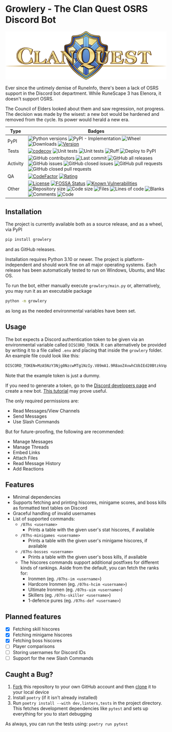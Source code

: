 # Growlery - The Clan Quest OSRS Discord Bot

![CQ Logo](./docs/assets/cq_logo_wide.png)

Ever since the untimely demise of RuneInfo, there's been a lack of OSRS support
in the Discord bot department. While RuneScape 3 has Elenora, it doesn't
support OSRS.

The Council of Elders looked about them and saw regression, not progress. The
decision was made by the wisest: a new bot would be hardened and removed from
the cycle. Its power would herald a new era.

| Type         | Badges |
|--------------|---|
| PyPI         | ![Python versions](https://img.shields.io/pypi/pyversions/growlery?logo=python) ![PyPI - Implementation](https://img.shields.io/pypi/implementation/growlery) ![Wheel](https://img.shields.io/pypi/wheel/growlery?logo=pypi) ![Downloads](https://img.shields.io/pypi/dm/growlery?logo=pypi) [![Version](https://img.shields.io/pypi/v/growlery)](https://pypi.org/project/growlery/) |
| Tests        | [![codecov](https://codecov.io/gh/Diapolo10/clan-quest-osrs-discord-bot/branch/main/graph/badge.svg?token=N3JOBzERqP)](https://codecov.io/gh/Diapolo10/clan-quest-osrs-discord-bot) ![Unit tests](https://github.com/diapolo10/clan-quest-osrs-discord-bot/workflows/Unit%20tests/badge.svg) ![Unit tests](https://github.com/diapolo10/clan-quest-osrs-discord-bot/actions/workflows/unit_tests.yml/badge.svg?branch=main) ![Ruff](https://github.com/diapolo10/clan-quest-osrs-discord-bot/workflows/Ruff/badge.svg) ![Deploy to PyPI](https://github.com/diapolo10/clan-quest-osrs-discord-bot/actions/workflows/pypi_deploy.yml/badge.svg) |
| Activity     | ![GitHub contributors](https://img.shields.io/github/contributors/diapolo10/clan-quest-osrs-discord-bot) ![Last commit](https://img.shields.io/github/last-commit/diapolo10/clan-quest-osrs-discord-bot?logo=github) ![GitHub all releases](https://img.shields.io/github/downloads/diapolo10/clan-quest-osrs-discord-bot/total?logo=github) ![GitHub issues](https://img.shields.io/github/issues/diapolo10/clan-quest-osrs-discord-bot) ![GitHub closed issues](https://img.shields.io/github/issues-closed/diapolo10/clan-quest-osrs-discord-bot) ![GitHub pull requests](https://img.shields.io/github/issues-pr/diapolo10/clan-quest-osrs-discord-bot) ![GitHub closed pull requests](https://img.shields.io/github/issues-pr-closed/diapolo10/clan-quest-osrs-discord-bot) |
| QA           | [![CodeFactor](https://www.codefactor.io/repository/github/diapolo10/clan-quest-osrs-discord-bot/badge?logo=codefactor)](https://www.codefactor.io/repository/github/diapolo10/clan-quest-osrs-discord-bot) [![Rating](https://img.shields.io/librariesio/sourcerank/pypi/growlery)](https://libraries.io/github/Diapolo10/clan-quest-osrs-discord-bot/sourcerank) |
| Other        | [![License](https://img.shields.io/github/license/diapolo10/clan-quest-osrs-discord-bot)](https://opensource.org/licenses/MIT) [![FOSSA Status](https://app.fossa.com/api/projects/git%2Bgithub.com%2FDiapolo10%2Fclan-quest-osrs-discord-bot.svg?type=shield)](https://app.fossa.com/projects/git%2Bgithub.com%2FDiapolo10%2Fclan-quest-osrs-discord-bot?ref=badge_shield) [![Known Vulnerabilities](https://snyk.io/test/github/diapolo10/clan-quest-osrs-discord-bot/badge.svg)](https://snyk.io/test/github/diapolo10/clan-quest-osrs-discord-bot) ![Repository size](https://img.shields.io/github/repo-size/diapolo10/clan-quest-osrs-discord-bot?logo=github) ![Code size](https://img.shields.io/github/languages/code-size/diapolo10/clan-quest-osrs-discord-bot?logo=github) ![Files](https://tokei.rs/b1/github/diapolo10/clan-quest-osrs-discord-bot?category=files) ![Lines of code](https://tokei.rs/b1/github/diapolo10/clan-quest-osrs-discord-bot) ![Blanks](https://tokei.rs/b1/github/diapolo10/clan-quest-osrs-discord-bot?category=blanks) ![Comments](https://tokei.rs/b1/github/diapolo10/clan-quest-osrs-discord-bot?category=comments) ![Code](https://tokei.rs/b1/github/diapolo10/clan-quest-osrs-discord-bot?category=code) |

## Installation

The project is currently available both as a source release, and as a wheel,
via PyPI

```sh
pip install growlery
```

and as GitHub releases.

Installation requires Python 3.10 or newer. The project is platform-independent
and should work fine on all major operating systems. Each release has been
automatically tested to run on Windows, Ubuntu, and Mac OS.

To run the bot, either manually execute `growlery/main.py` or, alternatively,
you may run it as an executable package

```sh
python -m growlery
```

as long as the needed environmental variables have been set.

## Usage

The bot expects a Discord authentication token to be given via an environmental
variable called `DISCORD_TOKEN`. It can alternatively be provided by writing it
to a file called `.env` and placing that inside the `growlery` folder. An
example file could look like this:

```txt
DISCORD_TOKEN=MzA5NzY3Njg0NzcwMTg1NzIy.V89mA1.9R8aoZ4vwhCUbIEd20BtzkVquLG
```

Note that the example token is just a dummy.

If you need to generate a token, go to the [Discord developers page][Discord Developers]
and create a new bot. [This tutorial][Discord bot tutorial] may prove useful.

The only required permissions are:

- Read Messages/View Channels
- Send Messages
- Use Slash Commands

But for future-proofing, the following are recommended:

- Manage Messages
- Manage Threads
- Embed Links
- Attach Files
- Read Message History
- Add Reactions

## Features

- Minimal dependencies
- Supports fetching and printing hiscores, minigame scores, and boss kills as formatted text tables on Discord
- Graceful handling of invalid usernames
- List of supported commands:
  - `/07hs <username>`
    - Prints a table with the given user's stat hiscores, if available
  - `/07hs-minigames <username>`
    - Prints a table with the given user's minigame hiscores, if available
  - `/07hs-bosses <username>`
    - Prints a table with the given user's boss kills, if available
  - The hiscores commands support additional postfixes for different kinds of rankings. Aside from the default, you can fetch the ranks for:
    - Ironmen (eg. `/07hs-im <username>`)
    - Hardcore Ironmen (eg. `/07hs-hcim <username>`)
    - Ultimate Ironmen (eg. `/07hs-uim <username>`)
    - Skillers (eg. `/07hs-skiller <username>`)
    - 1-defence pures (eg. `/07hs-def <username>`)

## Planned features

- [x] Fetching skill hiscores
- [x] Fetching minigame hiscores
- [x] Fetching boss hiscores
- [ ] Player comparisons
- [ ] Storing usernames for Discord IDs
- [ ] Support for the new Slash Commands

## Caught a Bug?

1. [Fork][Forking a repository] this repository to your own GitHub account and
   then [clone][Cloning a repository] it to your local device
2. Install `poetry` (if it isn't already installed)
3. Run `poetry install --with dev,linters,tests` in the project directory. This fetches development
   dependencies like `pytest` and sets up everything for you to start debugging

As always, you can run the tests using: `poetry run pytest`

[Discord Developers]: https://discord.com/developers
[Discord bot tutorial]: https://www.freecodecamp.org/news/create-a-discord-bot-with-python/
[Forking a repository]: https://help.github.com/articles/fork-a-repo/
[Cloning a repository]: https://help.github.com/articles/cloning-a-repository/

<!-- markdownlint-configure-file {
    "MD022": false,
    "MD024": false,
    "MD030": false,
    "MD032": false,
    "MD033": false
} -->
<!--
    MD022: Blanks around headings
    MD024: No duplicate headings
    MD030: Spaces after list markers
    MD032: Blanks around lists
    MD033: No inline HTML
-->
